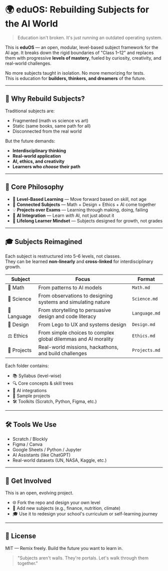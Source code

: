 # 🌍 eduOS: Rebuilding Subjects for the AI World

> Education isn't broken. It's just running an outdated operating system.

This is **eduOS** — an open, modular, level-based subject framework for the AI age. It breaks down the rigid boundaries of "Class 1–12" and replaces them with progressive **levels of mastery**, fueled by curiosity, creativity, and real-world challenges.

No more subjects taught in isolation. No more memorizing for tests.  
This is education for **builders, thinkers, and dreamers** of the future.

---

## 🧭 Why Rebuild Subjects?

Traditional subjects are:
- Fragmented (math vs science vs art)
- Static (same books, same path for all)
- Disconnected from the real world

But the future demands:
- **Interdisciplinary thinking**
- **Real-world application**
- **AI, ethics, and creativity**
- **Learners who *choose* their path**

---

## 🧠 Core Philosophy

- 🧩 **Level-Based Learning** — Move forward based on skill, not age
- 🔗 **Connected Subjects** — Math + Design + Ethics + AI come together
- 💡 **Projects over Exams** — Learning through making, doing, failing
- 🤖 **AI Integration** — Learn *with* AI, not just about it
- 🌱 **Lifelong Learner Mindset** — Subjects designed for growth, not grades

---

## 🎓 Subjects Reimagined

Each subject is restructured into 5–6 levels, not classes.  
They can be learned **non-linearly** and **cross-linked** for interdisciplinary growth.

| Subject     | Focus                                                            | Format        |
|-------------|------------------------------------------------------------------|---------------|
| 🧠 Math      | From patterns to AI models                                       | `Math.md`      |
| 🔬 Science   | From observations to designing systems and simulating nature     | `Science.md`   |
| 💬 Language  | From storytelling to persuasive design and code literacy         | `Language.md`  |
| 🧱 Design     | From Lego to UX and systems design                              | `Design.md`    |
| ⚖️ Ethics     | From simple choices to complex global dilemmas and AI morality  | `Ethics.md`    |
| 🧪 Projects   | Real-world missions, hackathons, and build challenges            | `Projects.md`  |

Each folder contains:
- 📚 Syllabus (level-wise)
- 🔍 Core concepts & skill trees
- 🧠 AI integrations
- 🎯 Sample projects
- 🛠 Toolkits (Scratch, Python, Figma, etc.)

---

## 🛠 Tools We Use

- Scratch / Blockly  
- Figma / Canva  
- Google Sheets / Python / Jupyter  
- AI Assistants (like ChatGPT)  
- Real-world datasets (UN, NASA, Kaggle, etc.)

---

## 🌱 Get Involved

This is an open, evolving project.

- 🌐 Fork the repo and design your own level
- 🧪 Add new subjects (e.g., finance, nutrition, climate)
- 🎓 Use it to redesign your school's curriculum or self-learning journey

---

## 📄 License

MIT — Remix freely. Build the future you want to learn in.

> "Subjects aren't walls. They're portals. Let's walk through them together."

